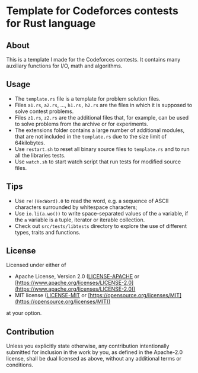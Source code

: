 # Template for Codeforces contests for Rust language

## About

This is a template I made for the Codeforces contests.
It contains many auxiliary functions for I/O, math and algorithms.

## Usage

- The `template.rs` file is a template for problem solution files.
- Files `a1.rs`, `a2.rs`, ..., `h1.rs,` `h2.rs`
  are the files in which it is supposed to solve contest problems.
- Files `z1.rs`, `z2.rs` are the additional files that, for example,
  can be used to solve problems from the archive or for experiments.
- The extensions folder contains a large number of additional modules,
  that are not included in the `template.rs` due to the size limit of 64kilobytes.
- Use `restart.sh` to reset all binary source files to `template.rs`
  and to run all the libraries tests.
- Use `watch.sh` to start watch script that run tests for modified source files.

## Tips
- Use `re!(VecWord).0` to read the word, e.g. a sequence of ASCII characters
  surrounded by whitespace characters;
- Use `io.li(a.wo())` to write space-separated values of the `a` variable,
  if the `a` variable is a tuple, iterator or iterable collection.
- Check out `src/tests/libtests` directory to explore the use of different types,
  traits and functions.

## License

Licensed under either of

- Apache License, Version 2.0
  ([LICENSE-APACHE](LICENSE-APACHE) or
  [https://www.apache.org/licenses/LICENSE-2.0](https://www.apache.org/licenses/LICENSE-2.0))
- MIT license
  ([LICENSE-MIT](LICENSE-MIT) or
  [https://opensource.org/licenses/MIT](https://opensource.org/licenses/MIT))

at your option.

## Contribution

Unless you explicitly state otherwise, any contribution intentionally submitted
for inclusion in the work by you, as defined in the Apache-2.0 license,
shall be dual licensed as above, without any
additional terms or conditions.
